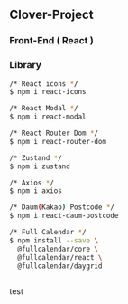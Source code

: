 ## Clover-Project
### Front-End ( React )

### Library
```bash
/* React icons */
$ npm i react-icons

/* React Modal */
$ npm i react-modal

/* React Router Dom */
$ npm i react-router-dom

/* Zustand */
$ npm i zustand

/* Axios */
$ npm i axios

/* Daum(Kakao) Postcode */
$ npm i react-daum-postcode

/* Full Calendar */
$ npm install --save \
  @fullcalendar/core \
  @fullcalendar/react \
  @fullcalendar/daygrid
  
```

test
